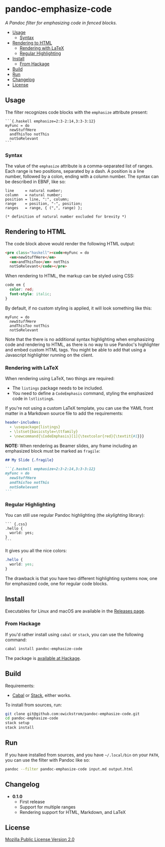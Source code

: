 <!-- THIS FILE IS GENERATED FROM 'README.src.md'. DO NOT EDIT BY HAND! -->
# pandoc-emphasize-code

*A Pandoc filter for emphasizing code in fenced blocks.*







-   [Usage](#usage)
    -   [Syntax](#syntax)
-   [Rendering to HTML](#rendering-to-html)
    -   [Rendering with LaTeX](#rendering-with-latex)
    -   [Regular Highlighting](#regular-highlighting)
-   [Install](#install)
    -   [From Hackage](#from-hackage)
-   [Build](#build)
-   [Run](#run)
-   [Changelog](#changelog)
-   [License](#license)

Usage
-----

The filter recognizes code blocks with the `emphasize` attribute present:

    ```{.haskell emphasize=2:3-2:14,3:3-3:12}
    myFunc = do
      newStuffHere
      andThisToo notThis
      notSoRelevant
    ```

### Syntax

The value of the `emphasize` attribute is a comma-separated list of ranges. Each range is two positions, separated by a dash. A position is a line number, followed by a colon, ending with a column number. The syntax can be described in EBNF, like so:

``` ebnf
line     = natural number;
column   = natural number;
position = line, ":", column;
range    = position, "-", position;
ranges   = range, { (",", range) };

(* definition of natural number excluded for brevity *)
```

Rendering to HTML
-----------------

The code block above would render the following HTML output:

``` html
<pre class="haskell"><code>myFunc = do
  <em>newStuffHere</em>
  <em>andThisToo</em> notThis
  notSoRelevant</code></pre>
```

When rendering to HTML, the markup can be styled using CSS:

``` css
code em {
  color: red;
  font-style: italic;
}
```

By default, if no custom styling is applied, it will look something like this:

<pre class="haskell"><code>myFunc = do
  <em>newStuffHere</em>
  <em>andThisToo</em> notThis
  notSoRelevant</code></pre>
Note that the there is no additional syntax highlighting when emphasizing code and rendering to HTML, as there is no way to use Pandoc's highlighter and embed custom HTML tags. You might be able to add that using a Javascript highlighter running on the client.

### Rendering with LaTeX

When rendering using LaTeX, two things are required:

-   The `listings` package needs to be included.
-   You need to define a `CodeEmphasis` command, styling the emphasized code in `lstlisting`s.

If you're not using a custom LaTeX template, you can use the YAML front matter in a Markdown source file to add the requirements:

``` yaml
header-includes:
  - \usepackage{listings}
  - \lstset{basicstyle=\ttfamily}
  - \newcommand{\CodeEmphasis}[1]{\textcolor{red}{\textit{#1}}}
```

**NOTE:** When rendering as Beamer slides, any frame including an emphasized block must be marked as `fragile`:

```` markdown
## My Slide {.fragile}

```{.haskell emphasize=2:3-2:14,3:3-3:12}
myFunc = do
  newStuffHere
  andThisToo notThis
  notSoRelevant
```
````

### Regular Highlighting

You can still use regular Pandoc highlighting (the *skylighting* library):

    ``` {.css}
    .hello {
      world: yes;
    }
    ```

It gives you all the nice colors:

``` css
.hello {
  world: yes;
}
```

The drawback is that you have two different highlighting systems now, one for emphasized code, one for regular code blocks.

Install
-------

Executables for Linux and macOS are available in the [Releases page](https://github.com/owickstrom/pandoc-emphasize-code/releases).

### From Hackage

If you'd rather install using `cabal` or `stack`, you can use the following command:

``` sh
cabal install pandoc-emphasize-code
```

The package is [available at Hackage](https://hackage.haskell.org/package/pandoc-emphasize-code).

Build
-----

Requirements:

-   [Cabal](https://www.haskell.org/cabal/) or [Stack](https://docs.haskellstack.org/en/stable/README/), either works.

To install from sources, run:

``` sh
git clone git@github.com:owickstrom/pandoc-emphasize-code.git
cd pandoc-emphasize-code
stack setup
stack install
```

Run
---

If you have installed from sources, and you have `~/.local/bin` on your `PATH`, you can use the filter with Pandoc like so:

``` sh
pandoc --filter pandoc-emphasize-code input.md output.html
```

Changelog
---------

-   **0.1.0**
    -   First release
    -   Support for multiple ranges
    -   Rendering support for HTML, Markdown, and LaTeX

License
-------

[Mozilla Public License Version 2.0](LICENSE)
